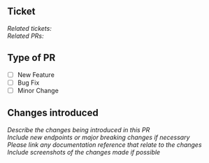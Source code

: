 ## Ticket

_Related tickets:_  
_Related PRs:_

## Type of PR

- [ ] New Feature
- [ ] Bug Fix
- [ ] Minor Change

## Changes introduced

_Describe the changes being introduced in this PR_  
_Include new endpoints or major breaking changes if necessary_  
_Please link any documentation reference that relate to the changes_  
_Include screenshots of the changes made if possible_  
